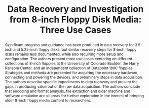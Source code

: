 ---
abstract: Significant progress and guidance has been produced in data recovery for
  3.5-inch and 5.25-inch floppy disks, but similar recovery steps for 8-inch floppy
  disks remains less documented, while also requiring more setup and configuration.
  The authors present three use cases centering on different collections of 8-inch
  floppies at the University of Colorado Boulder, the Harry Ransom Center, and an
  independent collection of Datapoint 1800 floppies. Strategies and methods are presented
  for acquiring the necessary hardware, connecting and powering the devices, and preliminary
  steps in data acquisition. The authors describe specific impediments to data recovery
  and present the gaps in producing value out of the raw data acquisition. The authors
  conclude that encoding and format analysis, file extraction and older machine and
  software emulation are all areas for further exploration in the interest of bringing
  older 8-inch floppy media content to researchers.
creators:
- Walker Sampson
- Abby Adams
- Austin Roche
date: null
document_url: https://services.phaidra.univie.ac.at/api/object/o:923648/download
grand_parent: iPRES
institutions: []
keywords:
- boston
landing_page_url: https://phaidra.univie.ac.at/o:923648
language: eng
layout: publication
license: CC BY 4.0 International
notes_url: null
parent: iPRES 2018
publication_type: paper
size: 973455
slides_url: null
source_name: iPRES
stream_url: null
title: 'Data Recovery and Investigation from 8-inch Floppy Disk Media: Three Use Cases'
year: 2018
---